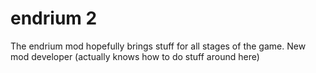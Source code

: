 # endrium 2
The endrium mod hopefully brings stuff for all stages of the game.
New mod developer (actually knows how to do stuff around here)
